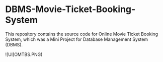 # DBMS-Movie-Ticket-Booking-System
This repository contains the source code for Online Movie Ticket Booking System, which was a Mini Project for Database Management System (DBMS). 

![UI]OMTBS.PNG)
